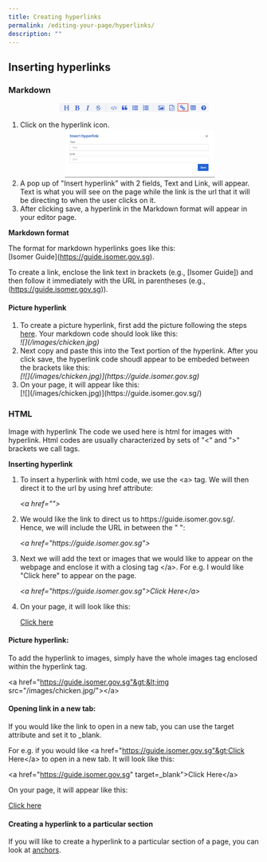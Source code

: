 ```yaml
---
title: Creating hyperlinks
permalink: /editing-your-page/hyperlinks/
description: ""
---
```

Inserting hyperlinks
--------------------

### Markdown

<center><img style="width:300px" src="/images/Toolbar%20(Link).png"></center>

<ol><li>Click on the hyperlink icon.</li>

<center><img style="width:300px" src="/images/Insert%20Hyperlink.jpg"></center>

<li>A pop up of "Insert hyperlink" with 2 fields, Text and Link, will appear. Text is what you will see on the page while the link is the url that it will be directing to when the user clicks on it.</li>

<li>After clicking save, a hyperlink in the Markdown format will appear in your editor page.</li></ol>

<b>Markdown format</b>

The format for markdown hyperlinks goes like this:<br> \[Isomer Guide\](https://guide.isomer.gov.sg).

To create a link, enclose the link text in brackets (e.g., \[Isomer Guide\]) and then follow it immediately with the URL in parentheses (e.g., (https://guide.isomer.gov.sg)).

#### Picture hyperlink

<ol><li>To create a picture hyperlink, first add the picture following the steps <a href="/editing-your-page/Images/addingimages/">here</a>. Your markdown code should look like this:<br>
<em>&#33;&#91;&#93;&#40;&#47;images&#47;chicken.jpg&#41;</em></li>

<li>Next copy and paste this into the Text portion of the hyperlink. After you click save, the hyperlink code shoudl appear to be embeded between the brackets like this:<br>
<em>&#91;&#33;&#91;&#93;&#40;&#47;images&#47;chicken.jpg&#41;&#93;&#40;https&#58;&#47;&#47;guide.isomer.gov.sg&#41;</em></li>

<li>On your page, it will appear like this:<br>
[![](/images/chicken.jpg)](https://guide.isomer.gov.sg/)</li></ol>

### HTML

Image with hyperlink
The code we used here is html for images with hyperlink. Html codes are usually characterized by sets of "&lt;" and "&gt;" brackets we call tags. <br>

<b>Inserting hyperlink</b>
<ol><li>
To insert a hyperlink with html code, we use the &lt;a&gt; tag. We will then direct it to the url by using href attribute:

<em>&lt;a href=""&gt;</em>
</li>

<li>We would like the link to direct us to https&#58;&#47;&#47;guide.isomer.gov.sg/. Hence, we will include the URL in between the " ":

<em>&lt;a href="https&#58;&#47;&#47;guide.isomer.gov.sg"&gt;</em>
</li>

<li>Next we will add the text or images that we would like to appear on the webpage and enclose it with a closing tag &lt;/a&gt;. For e.g. I would like "Click here" to appear on the page. 

<em>&lt;a href="https&#58;&#47;&#47;guide.isomer.gov.sg"&gt;Click Here&lt;/a&gt;</em>
</li>

<li>On your page, it will look like this:

<a href="https://guide.isomer.gov,.sg/">Click here</a>
</li></ol>

#### Picture hyperlink: 
To add the hyperlink to images, simply have the whole images tag enclosed within the hyperlink tag.

&lt;a href="https://guide.isomer.gov.sg"&gt;&lt;img src="/images/chicken.jpg/"&gt;&lt;/a&gt;

#### Opening link in a new tab:
If you would like the link to open in a new tab, you can use the target attribute and set it to _blank.

For e.g. if you would like &lt;a href="https://guide.isomer.gov.sg"&gt;Click Here&lt;/a&gt; to open in a new tab. It will look like this:

&lt;a href="https://guide.isomer.gov.sg" target=_blank"&gt;Click Here&lt;/a&gt;

On your page, it will appear like this:

<a href="https://guide.isomer.gov,.sg/" target="_blank">Click here</a>

####  Creating a hyperlink to a particular section
If you will like to create a hyperlink to a particular section of a page, you can look at [anchors](/editing-your-page/anchor/).